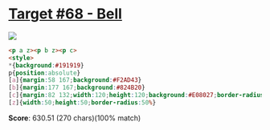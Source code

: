 # [Target #68 - Bell](https://cssbattle.dev/play/68)

![](https://cssbattle.dev/targets/68.png)

```HTML
<p a z><p b z><p c>
<style>
*{background:#191919}
p{position:absolute}
[a]{margin:58 167;background:#F2AD43}
[b]{margin:177 167;background:#824B20}
[c]{margin:82 132;width:120;height:120;background:#E08027;border-radius:100%100%15%15%}
[z]{width:50;height:50;border-radius:50%}
```

**Score**: 630.51 (270 chars)(100% match)
